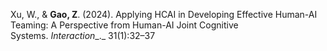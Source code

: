 Xu, W., & **Gao, Z**. (2024). Applying HCAI in Developing Effective Human-AI Teaming: A Perspective from Human-AI Joint Cognitive Systems. _Interaction__._ 31(1):32–37

